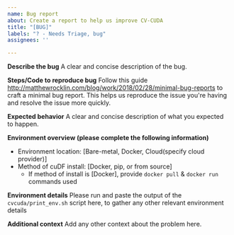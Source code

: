 ```yaml
---
name: Bug report
about: Create a report to help us improve CV-CUDA
title: "[BUG]"
labels: "? - Needs Triage, bug"
assignees: ''

---
```


**Describe the bug**
A clear and concise description of the bug.

**Steps/Code to reproduce bug**
Follow this guide
http://matthewrocklin.com/blog/work/2018/02/28/minimal-bug-reports to craft a
minimal bug report. This helps us reproduce the issue you're having and resolve
the issue more quickly.

**Expected behavior**
A clear and concise description of what you expected to happen.

**Environment overview (please complete the following information)**
 - Environment location: [Bare-metal, Docker, Cloud(specify cloud provider)]
 - Method of cuDF install: [Docker, pip, or from source]
   - If method of install is [Docker], provide `docker pull` & `docker run` commands used

**Environment details**
Please run and paste the output of the `cvcuda/print_env.sh` script here, to gather any other relevant environment details

**Additional context**
Add any other context about the problem here.

